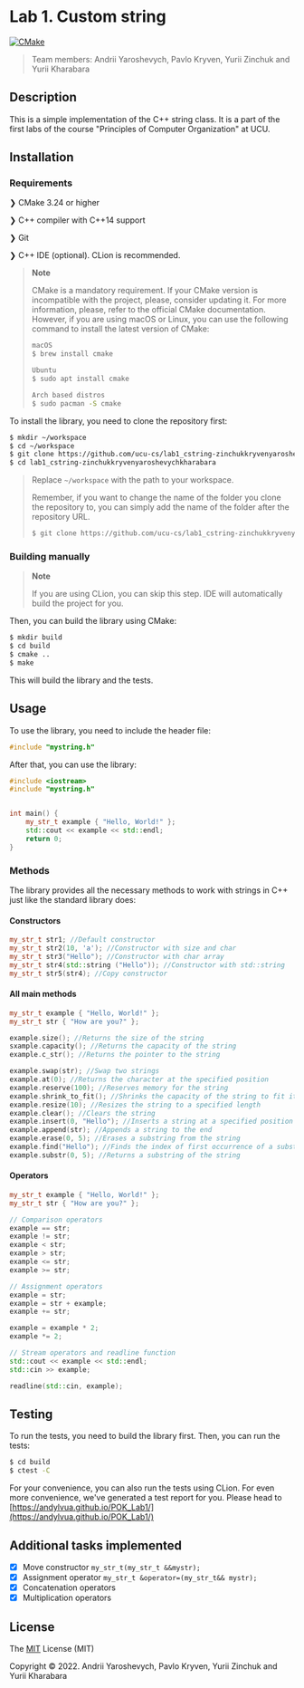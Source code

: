 # Lab 1. Custom string
[![CMake](https://github.com/ucu-cs/lab1_cstring-zinchukkryvenyaroshevychkharabara/actions/workflows/cmake.yml/badge.svg)](https://github.com/ucu-cs/lab1_cstring-zinchukkryvenyaroshevychkharabara/actions/workflows/cmake.yml)
> Team members: Andrii Yaroshevych, Pavlo Kryven, Yurii Zinchuk and Yurii Kharabara

## Description
This is a simple implementation of the C++ string class.
It is a part of the first labs of the course "Principles of Computer Organization" at UCU.

## Installation

### Requirements
❯ CMake 3.24 or higher

❯ C++ compiler with C++14 support

❯ Git

❯ C++ IDE (optional). CLion is recommended.

> **Note**
>
> CMake is a mandatory requirement. If your CMake version is incompatible with the project,
> please, consider updating it. For more information, please, refer to the official CMake documentation.
> However, if you are using macOS or Linux, you can use the following command to install the latest version of CMake:
>
> ```bash
> macOS
> $ brew install cmake
> ```
>
> ```bash
> Ubuntu
> $ sudo apt install cmake
> ```
> 
> ```bash
> Arch based distros
> $ sudo pacman -S cmake
> ```

To install the library, you need to clone the repository first:
```bash
$ mkdir ~/workspace
$ cd ~/workspace
$ git clone https://github.com/ucu-cs/lab1_cstring-zinchukkryvenyaroshevychkharabara
$ cd lab1_cstring-zinchukkryvenyaroshevychkharabara
```
> Replace `~/workspace` with the path to your workspace.
>
> Remember, if you want to change the name of the folder you clone the repository to,
> you can simply add the name of the folder after the repository URL.
> ```bash
> $ git clone https://github.com/ucu-cs/lab1_cstring-zinchukkryvenyaroshevychkharabara folder_name
> ```

### Building manually
> **Note**
>
> If you are using CLion, you can skip this step. IDE will automatically build the project for you.

Then, you can build the library using CMake:
```bash
$ mkdir build
$ cd build
$ cmake ..
$ make
```

This will build the library and the tests.

## Usage
To use the library, you need to include the header file:
```cpp
#include "mystring.h"
```

After that, you can use the library:
```cpp
#include <iostream>
#include "mystring.h"


int main() {
    my_str_t example { "Hello, World!" };
    std::cout << example << std::endl;
    return 0;
}
```

### Methods
The library provides all the necessary methods to work with strings in C++ just like the standard library does:

#### Constructors

```cpp
my_str_t str1; //Default constructor
my_str_t str2(10, 'a'); //Constructor with size and char
my_str_t str3("Hello"); //Constructor with char array
my_str_t str4(std::string ("Hello")); //Constructor with std::string
my_str_t str5(str4); //Copy constructor
```

#### All main methods

```cpp
my_str_t example { "Hello, World!" };
my_str_t str { "How are you?" };

example.size(); //Returns the size of the string
sxample.capacity(); //Returns the capacity of the string
example.c_str(); //Returns the pointer to the string

example.swap(str); //Swap two strings
example.at(0); //Returns the character at the specified position
example.reserve(100); //Reserves memory for the string
example.shrink_to_fit(); //Shrinks the capacity of the string to fit its size
example.resize(10); //Resizes the string to a specified length
example.clear(); //Clears the string
example.insert(0, "Hello"); //Inserts a string at a specified position
example.append(str); //Appends a string to the end
example.erase(0, 5); //Erases a substring from the string
example.find("Hello"); //Finds the index of first occurrence of a substring
example.substr(0, 5); //Returns a substring of the string
```

#### Operators

```cpp
my_str_t example { "Hello, World!" };
my_str_t str { "How are you?" };

// Comparison operators
example == str;
example != str;
example < str;
example > str;
example <= str;
example >= str;

// Assignment operators
example = str;
example = str + example;
example += str;

example = example * 2;
example *= 2;

// Stream operators and readline function
std::cout << example << std::endl;
std::cin >> example;

readline(std::cin, example);
```

## Testing
To run the tests, you need to build the library first.
Then, you can run the tests:
```bash
$ cd build
$ ctest -C
```

For your convenience, you can also run the tests using CLion. For even more convenience, 
we've generated a test report for you. Please head to [https://andylvua.github.io/POK_Lab1/](https://andylvua.github.io/POK_Lab1/)

## Additional tasks implemented
- [x] Move constructor `my_str_t(my_str_t &&mystr);`
- [x] Assignment operator `my_str_t &operator=(my_str_t&& mystr);`
- [x] Concatenation operators
- [x] Multiplication operators

## License
The [MIT](https://choosealicense.com/licenses/mit/) License (MIT)

Copyright © 2022. Andrii Yaroshevych, Pavlo Kryven, Yurii Zinchuk and Yurii Kharabara
